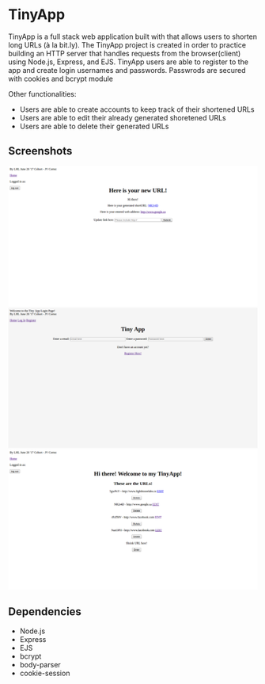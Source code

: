 # TinyApp

TinyApp is a full stack web application built with that allows users to shorten long URLs (à la bit.ly). The TinyApp project is created in order to practice building an HTTP server that handles requests from the browser(client) using Node.js, Express, and EJS. TinyApp users are able to register to the app and create login usernames and passwords. Passwrods are secured with cookies and bcrypt module

Other functionalities:
* Users are able to create accounts to keep track of their shortened URLs
* Users are able to edit their already generated shoretened URLs
* Users are able to delete their generated URLs

## Screenshots

!["screenshot of just generated short url"](https://github.com/jv-cortez/tiny-app/blob/master/docs/generated-short-url.png)
!["screenshot of log in page"](https://github.com/jv-cortez/tiny-app/blob/master/docs/log-in-page.png)
!["screenshot of short urls list"](https://github.com/jv-cortez/tiny-app/blob/master/docs/urls-page-with-sample-short-urls.png)

## Dependencies

* Node.js
* Express
* EJS
* bcrypt
* body-parser
* cookie-session
